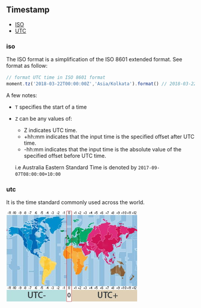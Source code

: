 ## Timestamp

- [ISO](#iso)
- [UTC](#utc)

### iso
The ISO format is a simplification of the ISO 8601 extended format. See format as follow:

```js
// format UTC time in ISO 8601 format
moment.tz('2018-03-22T00:00:00Z','Asia/Kolkata').format() // 2018-03-22T05:30:00+05:30
```

A few notes:
* `T` specifies the start of a time
* `Z` can be any values of:
  - Z indicates UTC time.
  - +hh:mm indicates that the input time is the specified offset after UTC time.
  - -hh:mm indicates that the input time is the absolute value of the specified offset before UTC time.

  i.e Australia Eastern Standard Time is denoted by `2017-09-07T08:00:00+10:00`

### utc
It is the time standard commonly used across the world.

![](./UTC.jpg)

